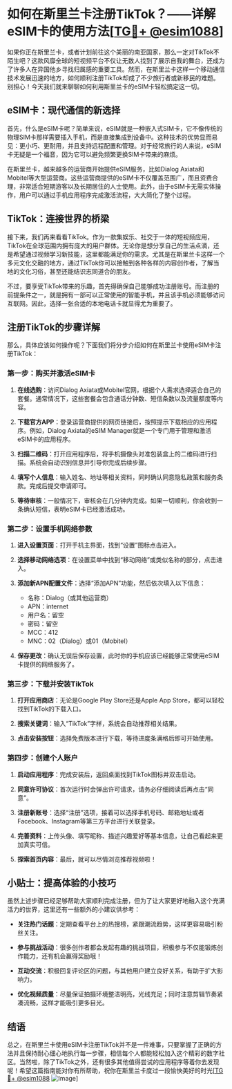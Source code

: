 # 如何在斯里兰卡注册TikTok？——详解eSIM卡的使用方法[[TG💪+ @esim1088](https://t.me/s/esim1088)]

如果你正在斯里兰卡，或者计划前往这个美丽的南亚国家，那么一定对TikTok不陌生吧？这款风靡全球的短视频平台不仅让无数人找到了展示自我的舞台，还成为了许多人在异国他乡寻找归属感的重要工具。然而，在斯里兰卡这样一个移动通信技术发展迅速的地方，如何顺利注册TikTok却成了不少旅行者或新移民的难题。别担心！今天我们就来聊聊如何利用斯里兰卡的eSIM卡轻松搞定这一切。

## eSIM卡：现代通信的新选择

首先，什么是eSIM卡呢？简单来说，eSIM就是一种嵌入式SIM卡，它不像传统的物理SIM卡那样需要插入手机，而是直接集成到设备中。这种技术的优势显而易见：更小巧、更耐用，并且支持远程配置和管理。对于经常旅行的人来说，eSIM卡无疑是一个福音，因为它可以避免频繁更换SIM卡带来的麻烦。

在斯里兰卡，越来越多的运营商开始提供eSIM服务，比如Dialog Axiata和Mobitel等大型运营商。这些运营商提供的eSIM卡不仅覆盖范围广，而且资费合理，非常适合短期游客以及长期居住的人士使用。此外，由于eSIM卡无需实体操作，用户可以通过手机应用程序完成激活流程，大大简化了整个过程。

## TikTok：连接世界的桥梁

接下来，我们再来看看TikTok。作为一款集娱乐、社交于一体的短视频应用，TikTok在全球范围内拥有庞大的用户群体。无论你是想分享自己的生活点滴，还是希望通过视频学习新技能，这里都能满足你的需求。尤其是在斯里兰卡这样一个多元文化交融的地方，通过TikTok你可以接触到各种各样的内容创作者，了解当地的文化习俗，甚至还能结识志同道合的朋友。

不过，要享受TikTok带来的乐趣，首先得确保自己能够成功注册账号。而注册的前提条件之一，就是拥有一部可以正常使用的智能手机，并且该手机必须能够访问互联网。因此，选择一张合适的本地电话卡就显得尤为重要了。

## 注册TikTok的步骤详解

那么，具体应该如何操作呢？下面我们将分步介绍如何在斯里兰卡使用eSIM卡注册TikTok：

### 第一步：购买并激活eSIM卡

1. **在线选购**：访问Dialog Axiata或Mobitel官网，根据个人需求选择适合自己的套餐。通常情况下，这些套餐会包含通话分钟数、短信条数以及流量额度等内容。
   
2. **下载官方APP**：登录运营商提供的网页链接后，按照提示下载相应的应用程序。例如，Dialog Axiata的eSIM Manager就是一个专门用于管理和激活eSIM卡的应用程序。

3. **扫描二维码**：打开应用程序后，将手机摄像头对准包装盒上的二维码进行扫描。系统会自动识别信息并引导你完成后续步骤。

4. **填写个人信息**：输入姓名、地址等相关资料，同时确认同意隐私政策和服务条款。完成后提交申请即可。

5. **等待审核**：一般情况下，审核会在几分钟内完成。如果一切顺利，你会收到一条确认短信，表明eSIM卡已经激活成功。

### 第二步：设置手机网络参数

1. **进入设置页面**：打开手机主界面，找到“设置”图标点击进入。

2. **选择移动网络选项**：在设置菜单中找到“移动网络”或类似名称的部分，点击进入。

3. **添加新APN配置文件**：选择“添加APN”功能，然后依次填入以下信息：
   - 名称：Dialog（或其他运营商）
   - APN：internet
   - 用户名：留空
   - 密码：留空
   - MCC：412
   - MNC：02（Dialog）或01（Mobitel）

4. **保存更改**：确认无误后保存设置，此时你的手机应该已经能够正常使用eSIM卡提供的网络服务了。

### 第三步：下载并安装TikTok

1. **打开应用商店**：无论是Google Play Store还是Apple App Store，都可以轻松找到TikTok的下载入口。

2. **搜索关键词**：输入“TikTok”字样，系统会自动推荐相关结果。

3. **点击安装按钮**：选择免费版本进行下载，等待进度条满格后即可开始使用。

### 第四步：创建个人账户

1. **启动应用程序**：完成安装后，返回桌面找到TikTok图标并双击启动。

2. **同意许可协议**：首次运行时会弹出许可请求，请务必仔细阅读后再点击“同意”。

3. **注册新账号**：选择“注册”选项，接着可以选择手机号码、邮箱地址或者Facebook、Instagram等第三方平台进行关联登录。

4. **完善资料**：上传头像、填写昵称、描述兴趣爱好等基本信息，让自己看起来更加真实可信。

5. **探索首页内容**：最后，就可以尽情浏览推荐视频啦！

## 小贴士：提高体验的小技巧

虽然上述步骤已经足够帮助大家顺利完成注册，但为了让大家更好地融入这个充满活力的世界，这里还有一些额外的小建议供参考：

- **关注热门话题**：定期查看平台上的热搜榜，紧跟潮流趋势，这样更容易吸引粉丝关注。
  
- **参与挑战活动**：很多创作者都会发起有趣的挑战项目，积极参与不仅能锻炼创作能力，还有机会赢得奖励哦！

- **互动交流**：积极回复评论区的问题，与其他用户建立良好关系，有助于扩大影响力。

- **优化视频质量**：尽量保证拍摄环境整洁明亮，光线充足；同时注意剪辑节奏紧凑流畅，这样才能吸引更多目光。

## 结语

总之，在斯里兰卡使用eSIM卡注册TikTok并不是一件难事，只要掌握了正确的方法并且保持耐心细心地执行每一步骤，相信每个人都能轻松加入这个精彩的数字社区。当然啦，除了TikTok之外，还有很多其他值得尝试的应用程序等着你去发现呢！希望这篇指南能对你有所帮助，祝你在斯里兰卡度过一段愉快美好的时光[[TG💪+ @esim1088](https://t.me/s/esim1088) ![Image](https://i.postimg.cc/4NQfJmqS/Snipaste-2025-05-13-00-14-12.png)]